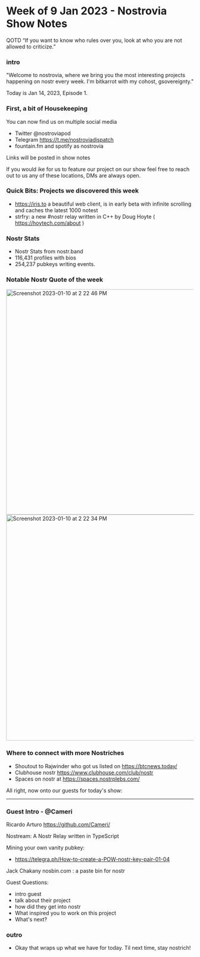 
# Week of 9 Jan 2023 - Nostrovia Show Notes

QOTD
“If you want to know who rules over you, look at who you are not allowed to criticize.” 

### intro

"Welcome to nostrovia, where we bring you the most interesting projects happening on nostr every week. I'm bitkarrot with my cohost, gsovereignty."

Today is Jan 14, 2023, Episode 1. 

### First, a bit of Housekeeping

You can now find us on multiple social media

- Twitter @nostroviapod
- Telegram https://t.me/nostroviadispatch
- fountain.fm and spotify as nostrovia

Links will be posted in show notes

If you would ike for us to feature our project on our show feel free to reach out to us any of these locations, DMs are always open. 

### Quick Bits: Projects we discovered this week

- https://iris.to a beautiful web client, is in early beta with infinite scrolling and caches the latest 1000 notest
- strfry: a new #nostr relay written in C++ by Doug Hoyte ( https://hoytech.com/about ) 

### Nostr Stats

- Nostr Stats from nostr.band
- 116,431 profiles with bios
- 254,237 pubkeys writing events.


### Notable Nostr Quote of the week
<img width="603" alt="Screenshot 2023-01-10 at 2 22 46 PM" src="https://user-images.githubusercontent.com/73979971/212161432-8ceb5920-7ed4-4fa7-a7ee-3b7d95757144.png">


<img width="605" alt="Screenshot 2023-01-10 at 2 22 34 PM" src="https://user-images.githubusercontent.com/73979971/212161478-b125725f-5a15-4da9-93cd-022edca813cd.png">


### Where to connect with more Nostriches

- Shoutout to Rajwinder who got us listed on https://btcnews.today/
- Clubhouse nostr https://www.clubhouse.com/club/nostr
- Spaces on nostr at https://spaces.nostrplebs.com/


All right, now onto our guests for today's show:


-----------------------------

### Guest Intro - @Cameri  

Ricardo Arturo
https://github.com/Cameri/

Nostream: A Nostr Relay written in TypeScript  

Mining your own vanity pubkey:
- https://telegra.ph/How-to-create-a-POW-nostr-key-pair-01-04


Jack Chakany
nosbin.com : a paste bin for nostr


Guest Questions: 

- intro guest
- talk about their project
- how did they get into nostr
- What inspired you to work on this project
- What's next?


### outro

- Okay that wraps up what we have for today. Til next time, stay nostrich!
